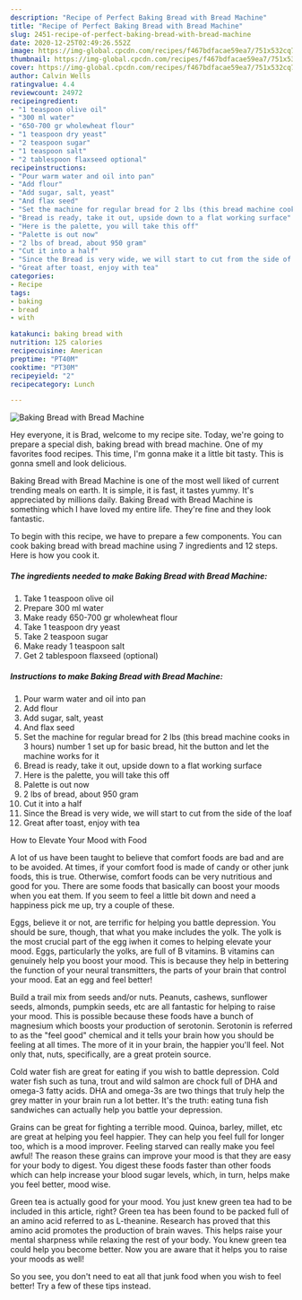 ```yaml
---
description: "Recipe of Perfect Baking Bread with Bread Machine"
title: "Recipe of Perfect Baking Bread with Bread Machine"
slug: 2451-recipe-of-perfect-baking-bread-with-bread-machine
date: 2020-12-25T02:49:26.552Z
image: https://img-global.cpcdn.com/recipes/f467bdfacae59ea7/751x532cq70/baking-bread-with-bread-machine-recipe-main-photo.jpg
thumbnail: https://img-global.cpcdn.com/recipes/f467bdfacae59ea7/751x532cq70/baking-bread-with-bread-machine-recipe-main-photo.jpg
cover: https://img-global.cpcdn.com/recipes/f467bdfacae59ea7/751x532cq70/baking-bread-with-bread-machine-recipe-main-photo.jpg
author: Calvin Wells
ratingvalue: 4.4
reviewcount: 24972
recipeingredient:
- "1 teaspoon olive oil"
- "300 ml water"
- "650-700 gr wholewheat flour"
- "1 teaspoon dry yeast"
- "2 teaspoon sugar"
- "1 teaspoon salt"
- "2 tablespoon flaxseed optional"
recipeinstructions:
- "Pour warm water and oil into pan"
- "Add flour"
- "Add sugar, salt, yeast"
- "And flax seed"
- "Set the machine for regular bread for 2 lbs (this bread machine cooks in 3 hours) number 1 set up for basic bread, hit the button and let the machine works for it"
- "Bread is ready, take it out, upside down to a flat working surface"
- "Here is the palette, you will take this off"
- "Palette is out now"
- "2 lbs of bread, about 950 gram"
- "Cut it into a half"
- "Since the Bread is very wide, we will start to cut from the side of the loaf"
- "Great after toast, enjoy with tea"
categories:
- Recipe
tags:
- baking
- bread
- with

katakunci: baking bread with 
nutrition: 125 calories
recipecuisine: American
preptime: "PT40M"
cooktime: "PT30M"
recipeyield: "2"
recipecategory: Lunch

---
```



![Baking Bread with Bread Machine](https://img-global.cpcdn.com/recipes/f467bdfacae59ea7/751x532cq70/baking-bread-with-bread-machine-recipe-main-photo.jpg)

Hey everyone, it is Brad, welcome to my recipe site. Today, we're going to prepare a special dish, baking bread with bread machine. One of my favorites food recipes. This time, I'm gonna make it a little bit tasty. This is gonna smell and look delicious.



Baking Bread with Bread Machine is one of the most well liked of current trending meals on earth. It is simple, it is fast, it tastes yummy. It's appreciated by millions daily. Baking Bread with Bread Machine is something which I have loved my entire life. They're fine and they look fantastic.


To begin with this recipe, we have to prepare a few components. You can cook baking bread with bread machine using 7 ingredients and 12 steps. Here is how you cook it.

<!--inarticleads1-->

##### The ingredients needed to make Baking Bread with Bread Machine:

1. Take 1 teaspoon olive oil
1. Prepare 300 ml water
1. Make ready 650-700 gr wholewheat flour
1. Take 1 teaspoon dry yeast
1. Take 2 teaspoon sugar
1. Make ready 1 teaspoon salt
1. Get 2 tablespoon flaxseed (optional)




<!--inarticleads2-->

##### Instructions to make Baking Bread with Bread Machine:

1. Pour warm water and oil into pan
1. Add flour
1. Add sugar, salt, yeast
1. And flax seed
1. Set the machine for regular bread for 2 lbs (this bread machine cooks in 3 hours) number 1 set up for basic bread, hit the button and let the machine works for it
1. Bread is ready, take it out, upside down to a flat working surface
1. Here is the palette, you will take this off
1. Palette is out now
1. 2 lbs of bread, about 950 gram
1. Cut it into a half
1. Since the Bread is very wide, we will start to cut from the side of the loaf
1. Great after toast, enjoy with tea




How to Elevate Your Mood with Food


A lot of us have been taught to believe that comfort foods are bad and are to be avoided. At times, if your comfort food is made of candy or other junk foods, this is true. Otherwise, comfort foods can be very nutritious and good for you. There are some foods that basically can boost your moods when you eat them. If you seem to feel a little bit down and need a happiness pick me up, try a couple of these.

Eggs, believe it or not, are terrific for helping you battle depression. You should be sure, though, that what you make includes the yolk. The yolk is the most crucial part of the egg iwhen it comes to helping elevate your mood. Eggs, particularly the yolks, are full of B vitamins. B vitamins can genuinely help you boost your mood. This is because they help in bettering the function of your neural transmitters, the parts of your brain that control your mood. Eat an egg and feel better!

Build a trail mix from seeds and/or nuts. Peanuts, cashews, sunflower seeds, almonds, pumpkin seeds, etc are all fantastic for helping to raise your mood. This is possible because these foods have a bunch of magnesium which boosts your production of serotonin. Serotonin is referred to as the "feel good" chemical and it tells your brain how you should be feeling at all times. The more of it in your brain, the happier you'll feel. Not only that, nuts, specifically, are a great protein source.

Cold water fish are great for eating if you wish to battle depression. Cold water fish such as tuna, trout and wild salmon are chock full of DHA and omega-3 fatty acids. DHA and omega-3s are two things that truly help the grey matter in your brain run a lot better. It's the truth: eating tuna fish sandwiches can actually help you battle your depression. 

Grains can be great for fighting a terrible mood. Quinoa, barley, millet, etc are great at helping you feel happier. They can help you feel full for longer too, which is a mood improver. Feeling starved can really make you feel awful! The reason these grains can improve your mood is that they are easy for your body to digest. You digest these foods faster than other foods which can help increase your blood sugar levels, which, in turn, helps make you feel better, mood wise.

Green tea is actually good for your mood. You just knew green tea had to be included in this article, right? Green tea has been found to be packed full of an amino acid referred to as L-theanine. Research has proved that this amino acid promotes the production of brain waves. This helps raise your mental sharpness while relaxing the rest of your body. You knew green tea could help you become better. Now you are aware that it helps you to raise your moods as well!

So you see, you don't need to eat all that junk food when you wish to feel better! Try  a few  of  these  tips  instead.

